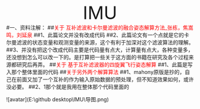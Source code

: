 <font size=15><center>IMU</center></font>
#一、资料注解：
##<font color=red>关于 互补滤波和卡尔曼滤波的融合姿态解算方法_张栋，焦嵩鸣，刘延泉</font>
##1、此篇论文并没有改成代码
##2、此篇论文有一个点就是它的卡尔曼滤波的状态变量和观测变量的来源，这个有利于加深对这个滤波算法的理解。
##3、并没有把这个改成代码主要是代码量有点大，计算量有点大，各种变量多，还没想到怎么可以改一下的。是打算把一些关于这方面的书籍在研究及各个过程来源都研究后再弄。
##<font color=red>关于 基于互补滤波器的四旋翼飞行姿态解算 </font>
##1、此篇是写入那个整体里面的代码
##<font color=red>关于另外两个解算算法</font>
##1、mahony原版是抄的，自己在前面又加了一个互补的作为输入原始数据的预处理，但不知道效果如何，或许没必要。
##2、1那个就是我用在整体那个代码里面的

![avatar](E:\github desktop\IMU\导图.png)


